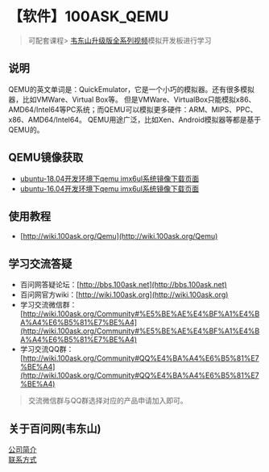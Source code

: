 # 【软件】100ASK_QEMU
> 可配套课程> [韦东山升级版全系列视频](http://weidongshan.gitee.io/informationdownloadcenter/documentation/videos_tutorial/embedded_linux/full_range_phase1.html)模拟开发板进行学习

## 说明
QEMU的英文单词是：QuickEmulator，它是一个小巧的模拟器。还有很多模拟器，比如VMWare、Virtual Box等。
但是VMWare、VirtualBox只能模拟x86、AMD64/Intel64等PC系统；而QEMU可以模拟更多硬件：ARM、MIPS、PPC、x86、AMD64/Intel64。
QEMU用途广泛，比如Xen、Android模拟器等都是基于QEMU的。

## QEMU镜像获取
- [ubuntu-18.04开发环境下qemu imx6ul系统镜像下载页面](http://wiki.100ask.org/Download_ubuntu-18.04_imx6ul_qemu)
- [ubuntu-16.04开发环境下qemu imx6ul系统镜像下载页面](http://wiki.100ask.org/Download_ubuntu-16.04_imx6ul_qemu)

## 使用教程
- [http://wiki.100ask.org/Qemu](http://wiki.100ask.org/Qemu)

## 学习交流答疑
- 百问网答疑论坛：[http://bbs.100ask.net](http://bbs.100ask.net)
- 百问网官方wiki：[http://wiki.100ask.org](http://wiki.100ask.org)
- 学习交流微信群：[http://wiki.100ask.org/Community#%E5%BE%AE%E4%BF%A1%E4%BA%A4%E6%B5%81%E7%BE%A4](http://wiki.100ask.org/Community#%E5%BE%AE%E4%BF%A1%E4%BA%A4%E6%B5%81%E7%BE%A4)
- 学习交流QQ群：  [http://wiki.100ask.org/Community#QQ%E4%BA%A4%E6%B5%81%E7%BE%A4](http://wiki.100ask.org/Community#QQ%E4%BA%A4%E6%B5%81%E7%BE%A4)

> 交流微信群与QQ群选择对应的产品申请加入即可。

## 关于百问网(韦东山)
[公司简介](http://weidongshan.gitee.io/informationdownloadcenter/documentation/AboutUs/aboutus.html)  <br>
[联系方式](http://weidongshan.gitee.io/informationdownloadcenter/documentation/AboutUs/aboutus.html#id2)